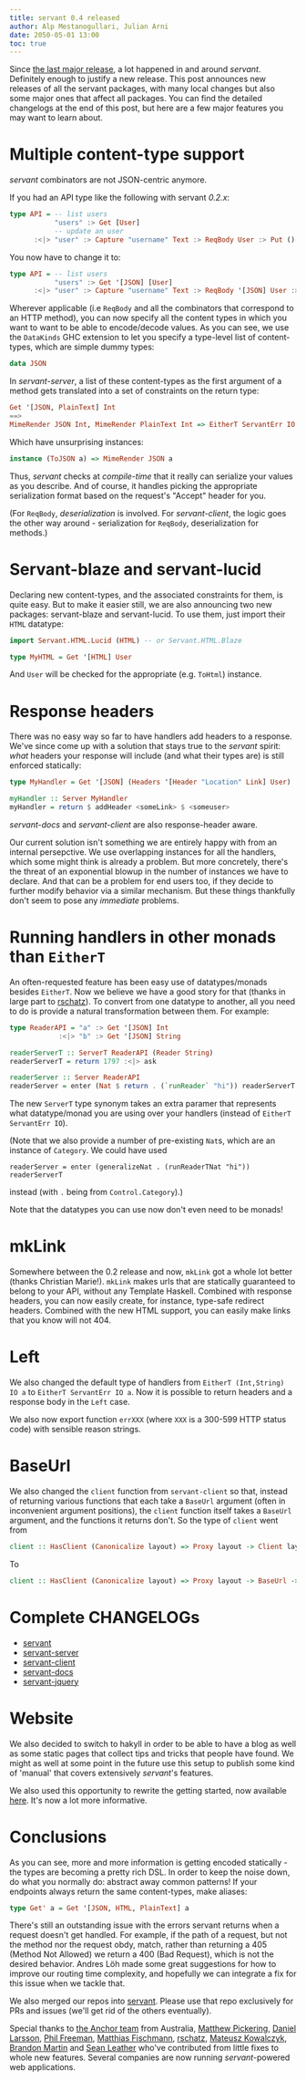 ```yaml
---
title: servant 0.4 released
author: Alp Mestanogullari, Julian Arni
date: 2050-05-01 13:00
toc: true
---
```


Since [the last major release](http://alpmestan.com/posts/2014-12-09-rethinking-webservices-apis-haskell.html),
a lot happened in and around *servant*. Definitely enough to justify a new release.
This post announces new releases of all the servant packages, with many local
changes but also some major ones that affect all packages. You can find the
detailed changelogs at the end of this post, but here are a few major features
you may want to learn about.

# Multiple content-type support

*servant* combinators are not JSON-centric anymore.

If you had an API type like the following with servant *0.2.x*:

``` haskell
type API = -- list users
           "users" :> Get [User]
           -- update an user
      :<|> "user" :> Capture "username" Text :> ReqBody User :> Put ()
```

You now have to change it to:

``` haskell
type API = -- list users
           "users" :> Get '[JSON] [User]
      :<|> "user" :> Capture "username" Text :> ReqBody '[JSON] User :> Put '[JSON] ()
```

Wherever applicable (i.e `ReqBody` and all the combinators that correspond to
an HTTP method), you can now specify all the content types in which you
want to want to be able to encode/decode values. As you can see, we use the
`DataKinds` GHC extension to let you specify a type-level list of
content-types, which are simple dummy types:

``` haskell
data JSON
```

In *servant-server*, a list of these content-types as the first argument of a
method gets translated into a set of constraints on the return type:

``` haskell
Get '[JSON, PlainText] Int
==>
MimeRender JSON Int, MimeRender PlainText Int => EitherT ServantErr IO Int
```

Which have unsurprising instances:

``` haskell
instance (ToJSON a) => MimeRender JSON a
```

Thus, *servant* checks at _compile-time_ that it really can serialize your
values as you describe. And of course, it handles picking the appropriate
serialization format based on the request's "Accept" header for you.

(For `ReqBody`, _deserialization_ is involved. For *servant-client*, the logic
 goes the other way around - serialization for `ReqBody`, deserialization for
 methods.)

# Servant-blaze and servant-lucid

Declaring new content-types, and the associated constraints for them, is quite
easy. But to make it easier still, we are also announcing two new packages:
servant-blaze and servant-lucid. To use them, just import their `HTML`
datatype:

``` haskell
import Servant.HTML.Lucid (HTML) -- or Servant.HTML.Blaze

type MyHTML = Get '[HTML] User
```

And `User` will be checked for the appropriate (e.g. `ToHtml`) instance.

# Response headers

There was no easy way so far to have handlers add headers to a response. We've
since come up with a solution that stays true to the *servant* spirit: _what_
headers your response will include (and what their types are) is still enforced
statically:

``` haskell
type MyHandler = Get '[JSON] (Headers '[Header "Location" Link] User)

myHandler :: Server MyHandler
myHandler = return $ addHeader <someLink> $ <someuser>
```

*servant-docs* and *servant-client* are also response-header aware.

Our current solution isn't something we are entirely happy with from an
internal persepctive. We use overlapping instances for all the handlers, which
some might think is already a problem. But more concretely, there's the threat
of an exponential blowup in the number of instances we have to declare. And
that can be a problem for end users too, if they decide to further modify
behavior via a similar mechanism. But these things thankfully don't seem to
pose any *immediate* problems.

# Running handlers in other monads than `EitherT`

An often-requested feature has been easy use of datatypes/monads besides `EitherT`. Now
we believe we have a good story for that (thanks in large part to [rschatz](http://github.com/rschatz)). To
convert from one datatype to another, all you need to do is provide a natural
transformation between them. For example:

``` haskell
type ReaderAPI = "a" :> Get '[JSON] Int
            :<|> "b" :> Get '[JSON] String

readerServerT :: ServerT ReaderAPI (Reader String)
readerServerT = return 1797 :<|> ask

readerServer :: Server ReaderAPI
readerServer = enter (Nat $ return . (`runReader` "hi")) readerServerT
```

The new `ServerT` type synonym takes an extra paramer that represents what
datatype/monad you are using over your handlers (instead of `EitherT ServantErr IO`).

(Note that we also provide a number of pre-existing `Nat`s, which are an
 instance of `Category`. We could have used

```
readerServer = enter (generalizeNat . (runReaderTNat "hi")) readerServerT
```

instead (with `.` being from `Control.Category`).)

Note that the datatypes you can use now don't even need to be monads!

# mkLink

Somewhere between the 0.2 release and now, `mkLink` got a whole lot better
(thanks Christian Marie!). `mkLink` makes urls that are statically guaranteed
to belong to your API, without any Template Haskell. Combined with response
headers, you can now easily create, for instance, type-safe redirect headers.
Combined with the new HTML support, you can easily make links that you know
will not 404.

# Left

We also changed the default type of handlers from `EitherT (Int,String) IO a` to
`EitherT ServantErr IO a`. Now it is possible to return headers and a response
body in the `Left` case.

We also now export function `errXXX` (where `XXX` is a 300-599 HTTP status code)
with sensible reason strings.

# BaseUrl

We also changed the `client` function from `servant-client` so that, instead of
returning various functions that each take a `BaseUrl` argument (often in
inconvenient argument positions), the `client` function itself takes a
`BaseUrl` argument, and the functions it returns don't. So the type of `client`
went from

``` haskell
client :: HasClient (Canonicalize layout) => Proxy layout -> Client layout
```
To

``` haskell
client :: HasClient (Canonicalize layout) => Proxy layout -> BaseUrl -> Client layout
```


# Complete CHANGELOGs

- [servant](http://hackage.haskell.org/package/servant-0.4/changelog)
- [servant-server](http://hackage.haskell.org/package/servant-server-0.4/changelog)
- [servant-client](http://hackage.haskell.org/package/servant-client-0.4/changelog)
- [servant-docs](http://hackage.haskell.org/package/servant-docs-0.4/changelog)
- [servant-jquery](http://hackage.haskell.org/package/servant-jquery-0.4/changelog)

# Website

We also decided to switch to hakyll in order to be able to have a blog as well as some static pages that collect tips and tricks that people have found. We might as well at some point in the future use this setup to publish some kind of 'manual' that covers extensively *servant*'s features.

We also used this opportunity to rewrite the getting started, now available [here](/getting-started.html). It's now a lot more informative.

# Conclusions

As you can see, more and more information is getting encoded statically - the
types are becoming a pretty rich DSL. In order to keep the noise down, do what
you normally do: abstract away common patterns! If your endpoints always return
the same content-types, make aliases:

``` haskell
type Get' a = Get '[JSON, HTML, PlainText] a
```

There's still an outstanding issue with the errors servant returns when a
request doesn't get handled. For example, if the path of a request, but not the
method nor the request obdy, match, rather than returning a 405 (Method Not
Allowed) we return a 400 (Bad Request), which is not the desired behavior.
Andres Löh made some great suggestions for how to improve our routing time
complexity, and hopefully we can integrate a fix for this issue when we tackle
that.

We also merged our repos into [servant](https://github.com/haskell-servant/servant).
Please use that repo exclusively for PRs and issues (we'll get rid of the
others eventually).

Special thanks to [the Anchor team](https://github.com/anchor) from Australia, [Matthew Pickering](https://github.com/mpickering), [Daniel Larsson](https://github.com/dlarsson), [Phil Freeman](https://github.com/paf31), [Matthias Fischmann](https://github.com/fisx), [rschatz](https://github.com/rschatz), [Mateusz Kowalczyk](https://github.com/Fuuzetsu), [Brandon Martin](https://github.com/codedmart) and [Sean Leather](https://github.com/spl) who've contributed from little fixes to whole new features. Several companies are now running *servant*-powered web applications.
